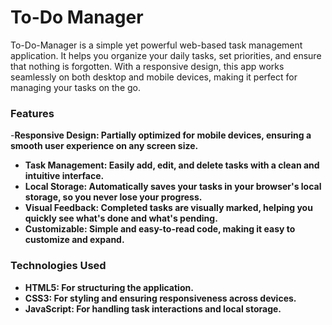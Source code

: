 <h1>To-Do Manager</h1>
<p>To-Do-Manager is a simple yet powerful web-based task management application. It helps you organize your daily tasks, set priorities, and ensure that nothing is forgotten. With a responsive design, this app works seamlessly on both desktop and mobile devices, making it perfect for managing your tasks on the go.</p>

<h3>Features</h3>

-<b>Responsive Design<b>: Partially optimized for mobile devices, ensuring a smooth user experience on any screen size.<br>
- <b>Task Management</B>: Easily add, edit, and delete tasks with a clean and intuitive interface.<br>
- <b>Local Storage</B>: Automatically saves your tasks in your browser's local storage, so you never lose your progress.<br>
- <b>Visual Feedback</B>: Completed tasks are visually marked, helping you quickly see what's done and what's pending.<br>
- <b>Customizable</b>: Simple and easy-to-read code, making it easy to customize and expand.<br>

 <h3>Technologies Used</h3>

- <b>HTML5</b>: For structuring the application.<br>
- <b>CSS3</b>: For styling and ensuring responsiveness across devices.<br>
- <b>JavaScript</b>: For handling task interactions and local storage.<br>
